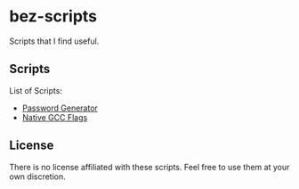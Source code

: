 bez-scripts
===========
Scripts that I find useful.


Scripts
-------
List of Scripts:
 * [Password Generator](https://github.com/bezeredi/bez-scripts/blob/master/genpw.sh)
 * [Native GCC Flags](https://github.com/bezeredi/bez-scripts/blob/master/gcc-flags.sh)


License
-------
There is no license affiliated with these scripts. Feel free to use them at
your own discretion.

